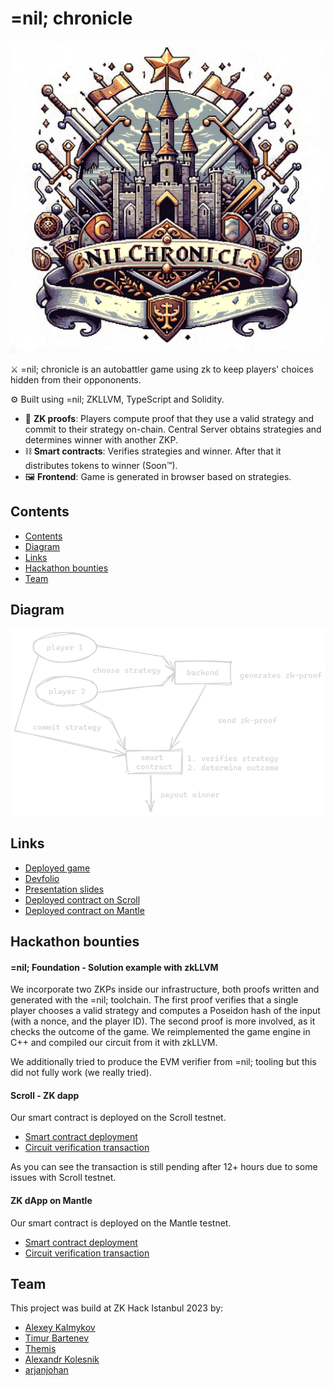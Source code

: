 # =nil; chronicle

<img src="https://github.com/zkAutochess/zkAutochess/raw/3155ff0bdc7b8415237f59ece3996a81168840f5/files/logo.png" alt="logo" width="500"/>

⚔️ =nil; chronicle is an autobattler game using zk to keep players' choices hidden from their oppononents.

⚙️ Built using =nil; ZKLLVM, TypeScript and Solidity.

- 🧾 **ZK proofs**: Players compute proof that they use a valid strategy and commit to their strategy on-chain. Central Server obtains strategies and determines winner with another ZKP.
- ⛓️ **Smart contracts**: Verifies strategies and winner. After that it distributes tokens to winner (Soon™).
- 🖼️ **Frontend**: Game is generated in browser based on strategies.

## Contents
- [Contents](#contents)
- [Diagram](#diagram)
- [Links](#links)
- [Hackathon bounties](#hackathon-bounties)
- [Team](#team)

## Diagram
![diagram](https://github.com/zkAutochess/zkAutochess/blob/3155ff0bdc7b8415237f59ece3996a81168840f5/files/schema.png)

## Links
- [Deployed game](https://zkhack-frontend-7n5nl.ondigitalocean.app/)
- [Devfolio](https://devfolio.co/projects/nil-chronicle-a5de)
- [Presentation slides]()
- [Deployed contract on Scroll](https://sepolia.scrollscan.com/address/0x1819c40b652e59c335b67e2b2e461e1a98fa20df)
- [Deployed contract on Mantle](https://explorer.testnet.mantle.xyz/address/0x6d377A53dF4e7E73913F460A1E4D2787C867232F)

## Hackathon bounties

#### =nil; Foundation - Solution example with zkLLVM
We incorporate two ZKPs inside our infrastructure, both proofs written and generated with the =nil; toolchain. The first proof verifies that a single player chooses a valid strategy and computes a Poseidon hash of the input (with a nonce, and the player ID). The second proof is more involved, as it checks the outcome of the game. We reimplemented the game engine in C++ and compiled our circuit from it with zkLLVM.

We additionally tried to produce the EVM verifier from =nil; tooling but this did not fully work (we really tried).

#### Scroll - ZK dapp
Our smart contract is deployed on the Scroll testnet.
- [Smart contract deployment](https://sepolia.scrollscan.com/address/0x1819c40b652e59c335b67e2b2e461e1a98fa20df)
- [Circuit verification transaction](https://sepolia.scrollscan.com/tx/0x92f16416d6dd2048dbadccd6144fdc2501931dad7ca2a10ae81acc234e761a95)

As you can see the transaction is still pending after 12+ hours due to some issues with Scroll testnet.
#### ZK dApp on Mantle
Our smart contract is deployed on the Mantle testnet.
- [Smart contract deployment](https://explorer.testnet.mantle.xyz/address/0x6d377A53dF4e7E73913F460A1E4D2787C867232F)
- [Circuit verification transaction](https://explorer.testnet.mantle.xyz/tx/0xde09596ad82de4ff8a1d96e18f65b9faccfcef2f070794ddcfb928aaa226b336)

## Team
This project was build at ZK Hack Istanbul 2023 by:

- [Alexey Kalmykov](https://twitter.com/0xlexx)
- [Timur Bartenev](https://www.linkedin.com/in/thrmdy/)
- [Themis](https://twitter.com/TACEO_IO)
- [Alexandr Kolesnik](https://t.me/KoshkenS)
- [arjanjohan](https://x.com/arjanjohan/)
